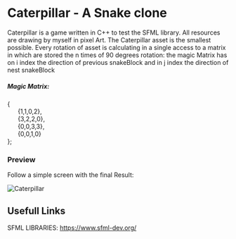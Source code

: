 # Caterpillar - A Snake clone

Caterpillar is a game written in C++ to test the SFML library.
All resources are drawing by myself in pixel Art. The Caterpillar asset is the smallest possible.
Every rotation of asset is calculating in a single access to a matrix in which are stored the n times of 90 degrees rotation:
the magic Matrix has on i index the direction of previous snakeBlock and in j index the direction of nest snakeBlock

##### Magic Matrix: </br>
{</br>
<blockqoute>
  &nbsp;&nbsp;&nbsp;&nbsp;&nbsp;&nbsp;{1,1,0,2},</br>
  &nbsp;&nbsp;&nbsp;&nbsp;&nbsp;&nbsp;{3,2,2,0},</br>
  &nbsp;&nbsp;&nbsp;&nbsp;&nbsp;&nbsp;{0,0,3,3},</br>
  &nbsp;&nbsp;&nbsp;&nbsp;&nbsp;&nbsp;{0,0,1,0}</br>
</blockqoute>
};</br>

### Preview
Follow a simple screen with the final Result:

![Caterpillar](https://user-images.githubusercontent.com/33552039/56850902-0b7eeb00-6909-11e9-8a10-f2891498bf68.png)


## Usefull Links

SFML LIBRARIES: https://www.sfml-dev.org/
